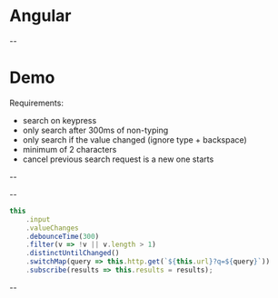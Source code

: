 # Angular

--
# Demo 

Requirements:

* search on keypress
* only search after 300ms of non-typing
* only search if the value changed (ignore type + backspace)
* minimum of 2 characters
* cancel previous search request is a new one starts

--
<!-- .slide: data-background="img/math.gif" -->

--
```typescript
this
    .input
    .valueChanges
    .debounceTime(300)
    .filter(v => !v || v.length > 1)
    .distinctUntilChanged()
    .switchMap(query => this.http.get(`${this.url}?q=${query}`))
    .subscribe(results => this.results = results);
```

--
<!-- .slide: data-background="img/fire.gif" -->
